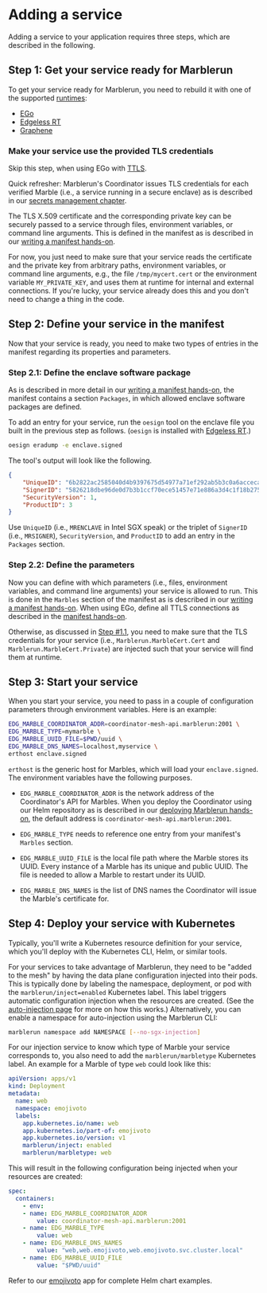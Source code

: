 # Adding a service

Adding a service to your application requires three steps, which are described in the following.

## **Step 1:** Get your service ready for Marblerun

To get your service ready for Marblerun, you need to rebuild it with one of the supported [runtimes](content/features/runtimes.md):
* [EGo](content/building-services/ego.md)
* [Edgeless RT](https://github.com/edgelesssys/marblerun/blob/master/samples/helloc%2B%2B)
* [Graphene](content/building-services/graphene.md)

### Make your service use the provided TLS credentials

Skip this step, when using EGo with [TTLS](content/features/transparent-TLS.md).

Quick refresher: Marblerun's Coordinator issues TLS credentials for each verified Marble (i.e., a service running in a secure enclave) as is described in our [secrets management chapter](content/features/secrets-management.md#tls-credentials).

The TLS X.509 certificate and the corresponding private key can be securely passed to a service through files, environment variables, or command line arguments. This is defined in the manifest as is described in our [writing a manifest hands-on](content/workflows/define-manifest.md#manifestmarbles).

For now, you just need to make sure that your service reads the certificate and the private key from arbitrary paths, environment variables, or command line arguments, e.g., the file `/tmp/mycert.cert` or the environment variable `MY_PRIVATE_KEY`, and uses them at runtime for internal and external connections. If you're lucky, your service already does this and you don't need to change a thing in the code.

## **Step 2:** Define your service in the manifest

Now that your service is ready, you need to make two types of entries in the manifest regarding its properties and parameters.

### **Step 2.1:** Define the enclave software package

As is described in more detail in our [writing a manifest hands-on](content/workflows/define-manifest.md#manifestpackages), the manifest contains a section `Packages`, in which allowed enclave software packages are defined.

To add an entry for your service, run the `oesign` tool on the enclave file you built in the previous step as follows. (`oesign` is installed with [Edgeless RT](https://github.com/edgelesssys/edgelessrt).)

```bash
oesign eradump -e enclave.signed
```

The tool's output will look like the following.

```json
{
    "UniqueID": "6b2822ac2585040d4b9397675d54977a71ef292ab5b3c0a6acceca26074ae585",
    "SignerID": "5826218dbe96de0d7b3b1ccf70ece51457e71e886a3d4c1f18b27576d22cdc74",
    "SecurityVersion": 1,
    "ProductID": 3
}
```

Use `UniqueID` (i.e., `MRENCLAVE` in Intel SGX speak) or the triplet of `SignerID` (i.e., `MRSIGNER`), `SecurityVersion`, and `ProductID` to add an entry in the `Packages` section.

### **Step 2.2:** Define the parameters

Now you can define with which parameters (i.e., files, environment variables, and command line arguments) your service is allowed to run. This is done in the `Marbles` section of the manifest as is described in our [writing a manifest hands-on](content/workflows/define-manifest.md#manifestmarbles). When using EGo, define all TTLS connections as described in the [manifest hands-on](content/workflows/define-manifest.md#manifesttls).

Otherwise, as discussed in [Step #1.1](#step-11-make-your-service-use-the-provided-tls-credentials), you need to make sure that the TLS credentials for your service (i.e., `Marblerun.MarbleCert.Cert` and `Marblerun.MarbleCert.Private`) are injected such that your service will find them at runtime.

## **Step 3:** Start your service

When you start your service, you need to pass in a couple of configuration parameters through environment variables. Here is an example:

```bash
EDG_MARBLE_COORDINATOR_ADDR=coordinator-mesh-api.marblerun:2001 \
EDG_MARBLE_TYPE=mymarble \
EDG_MARBLE_UUID_FILE=$PWD/uuid \
EDG_MARBLE_DNS_NAMES=localhost,myservice \
erthost enclave.signed
```

`erthost` is the generic host for Marbles, which will load your `enclave.signed`. The environment variables have the following purposes.

* `EDG_MARBLE_COORDINATOR_ADDR` is the network address of the Coordinator's API for Marbles. When you deploy the Coordinator using our Helm repository as is described in our [deploying Marblerun hands-on](content/deployment), the default address is `coordinator-mesh-api.marblerun:2001`.

* `EDG_MARBLE_TYPE` needs to reference one entry from your manifest's `Marbles` section.

* `EDG_MARBLE_UUID_FILE` is the local file path where the Marble stores its UUID. Every instance of a Marble has its unique and public UUID. The file is needed to allow a Marble to restart under its UUID.

* `EDG_MARBLE_DNS_NAMES` is the list of DNS names the Coordinator will issue the Marble's certificate for.

## **Step 4:** Deploy your service with Kubernetes

Typically, you'll write a Kubernetes resource definition for your service, which you'll deploy with the Kubernetes CLI, Helm, or similar tools.

For your services to take advantage of Marblerun, they need to be "added to the mesh" by having the data plane configuration injected into their pods.
This is typically done by labeling the namespace, deployment, or pod with the `marblerun/inject=enabled` Kubernetes label.
This label triggers automatic configuration injection when the resources are created. (See the [auto-injection page](content/features/auto-injection.md) for more on how this works.)
Alternatively, you can enable a namespace for auto-injection using the Marblerun CLI:

```bash
marblerun namespace add NAMESPACE [--no-sgx-injection]
```

For our injection service to know which type of Marble your service corresponds to, you also need to add the `marblerun/marbletype` Kubernetes label.
An example for a Marble of type `web` could look like this:

```yaml
apiVersion: apps/v1
kind: Deployment
metadata:
  name: web
  namespace: emojivoto
  labels:
    app.kubernetes.io/name: web
    app.kubernetes.io/part-of: emojivoto
    app.kubernetes.io/version: v1
    marblerun/inject: enabled
    marblerun/marbletype: web
```

This will result in the following configuration being injected when your resources are created:

```yaml
spec:
  containers:
    - env:
    - name: EDG_MARBLE_COORDINATOR_ADDR
        value: coordinator-mesh-api.marblerun:2001
    - name: EDG_MARBLE_TYPE
        value: web
    - name: EDG_MARBLE_DNS_NAMES
        value: "web,web.emojivoto,web.emojivoto.svc.cluster.local"
    - name: EDG_MARBLE_UUID_FILE
        value: "$PWD/uuid"
```

Refer to our [emojivoto](https://github.com/edgelesssys/emojivoto) app for complete Helm chart examples.
